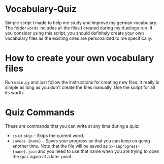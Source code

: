 # Vocabulary-Quiz
Simple script I made to help me study and improve my german vocabulary. The folder `words` includes all the files I created during my duolingo run. If you consider using this script, you should definitely create your own vocabulary files as the existing ones are personalized to me specifically.

# How to create your own vocabulary files
Run `main.py` and just follow the instructions for creating new files. It really is simple as long as you don't create the files manually. Use the script for all its worth.

# Quiz Commands
These are commands that you can write at any time during a quiz:
- `ss` or `skip` - Skips the current word.
- `saveas {name}` - Saves your progress so that you can keep on going another time. Note that the file will be saved as `xx-inprogress-{name}.json` and you need to use that name when you are trying to open the quiz again at a later point.
